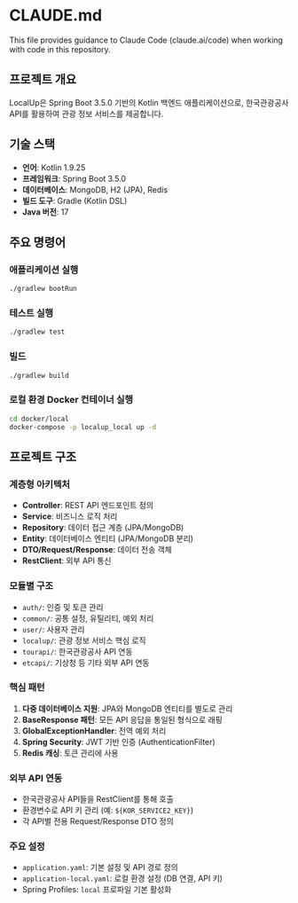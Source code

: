 # CLAUDE.md

This file provides guidance to Claude Code (claude.ai/code) when working with code in this repository.

## 프로젝트 개요
LocalUp은 Spring Boot 3.5.0 기반의 Kotlin 백엔드 애플리케이션으로, 한국관광공사 API를 활용하여 관광 정보 서비스를 제공합니다.

## 기술 스택
- **언어**: Kotlin 1.9.25
- **프레임워크**: Spring Boot 3.5.0
- **데이터베이스**: MongoDB, H2 (JPA), Redis
- **빌드 도구**: Gradle (Kotlin DSL)
- **Java 버전**: 17

## 주요 명령어

### 애플리케이션 실행
```bash
./gradlew bootRun
```

### 테스트 실행
```bash
./gradlew test
```

### 빌드
```bash
./gradlew build
```

### 로컬 환경 Docker 컨테이너 실행
```bash
cd docker/local
docker-compose -p localup_local up -d
```

## 프로젝트 구조

### 계층형 아키텍처
- **Controller**: REST API 엔드포인트 정의
- **Service**: 비즈니스 로직 처리
- **Repository**: 데이터 접근 계층 (JPA/MongoDB)
- **Entity**: 데이터베이스 엔티티 (JPA/MongoDB 분리)
- **DTO/Request/Response**: 데이터 전송 객체
- **RestClient**: 외부 API 통신

### 모듈별 구조
- `auth/`: 인증 및 토큰 관리
- `common/`: 공통 설정, 유틸리티, 예외 처리
- `user/`: 사용자 관리
- `localup/`: 관광 정보 서비스 핵심 로직
- `tourapi/`: 한국관광공사 API 연동
- `etcapi/`: 기상청 등 기타 외부 API 연동

### 핵심 패턴
1. **다중 데이터베이스 지원**: JPA와 MongoDB 엔티티를 별도로 관리
2. **BaseResponse 패턴**: 모든 API 응답을 통일된 형식으로 래핑
3. **GlobalExceptionHandler**: 전역 예외 처리
4. **Spring Security**: JWT 기반 인증 (AuthenticationFilter)
5. **Redis 캐싱**: 토큰 관리에 사용

### 외부 API 연동
- 한국관광공사 API들을 RestClient를 통해 호출
- 환경변수로 API 키 관리 (예: `${KOR_SERVICE2_KEY}`)
- 각 API별 전용 Request/Response DTO 정의

### 주요 설정
- `application.yaml`: 기본 설정 및 API 경로 정의
- `application-local.yaml`: 로컬 환경 설정 (DB 연결, API 키)
- Spring Profiles: `local` 프로파일 기본 활성화